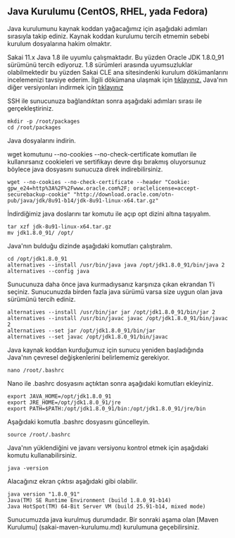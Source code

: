 ## Java Kurulumu (CentOS, RHEL, yada Fedora)
Java kurulumunu kaynak koddan yağacağımız için aşağıdaki adımları sırasıyla takip ediniz. Kaynak koddan kurulumu tercih etmemin sebebi kurulum dosyalarına hakim olmaktır.

Sakai 11.x Java 1.8 ile uyumlu çalışmaktadır. Bu yüzden Oracle JDK 1.8.0_91 sürümünü tercih ediyoruz. 1.8 sürümleri arasında uyumsuzluklar olabilmektedir bu yüzden Sakai CLE ana sitesindenki kurulum dökümanlarını incelemenizi tavsiye ederim. İlgili dökümana ulaşmak için [tıklayınız.](https://confluence.sakaiproject.org/pages/viewpage.action?pageId=106792022)
Java'nın diğer versiyonları indirmek için [tıklayınız](http://www.oracle.com/technetwork/java/javase/downloads/index.html)

SSH ile sunucunuza bağlandıktan sonra aşağıdaki adımları sırası ile gerçekleştiriniz.
```
mkdir -p /root/packages  
cd /root/packages
```
Java dosyalarını indirin.

wget komutunu --no-cookies --no-check-certificate komutları ile kullanırsanız cookieleri ve sertifikayı devre dışı bırakmış oluyorsunuz böylece java dosyasını sunucuza direk indirebilirsiniz.
```
wget --no-cookies --no-check-certificate --header "Cookie: gpw_e24=http%3A%2F%2Fwww.oracle.com%2F; oraclelicense=accept-securebackup-cookie" "http://download.oracle.com/otn-pub/java/jdk/8u91-b14/jdk-8u91-linux-x64.tar.gz"
```
İndirdiğimiz java doslarını tar komutu ile açıp opt dizini altına taşıyalım.
```
tar xzf jdk-8u91-linux-x64.tar.gz
mv jdk1.8.0_91/ /opt/
```
Java'nın bulduğu dizinde aşağıdaki komutları çalıştıralım.
```
cd /opt/jdk1.8.0_91
alternatives --install /usr/bin/java java /opt/jdk1.8.0_91/bin/java 2
alternatives --config java
```
Sunucunuza daha önce java kurmadıysanız karşınıza çıkan ekrandan 1'i seçiniz. Sunucunuzda birden fazla java sürümü varsa size uygun olan java sürümünü tercih ediniz.
```
alternatives --install /usr/bin/jar jar /opt/jdk1.8.0_91/bin/jar 2
alternatives --install /usr/bin/javac javac /opt/jdk1.8.0_91/bin/javac 2
alternatives --set jar /opt/jdk1.8.0_91/bin/jar
alternatives --set javac /opt/jdk1.8.0_91/bin/javac
```
Java kaynak koddan kurduğumuz için sunucu yeniden başladığında Java'nın çevresel değişkenlerini belirlememiz gerekiyor.
```
nano /root/.bashrc
```
Nano ile .bashrc dosyasını açtıktan sonra aşağıdaki komutları ekleyiniz.
```
export JAVA_HOME=/opt/jdk1.8.0_91
export JRE_HOME=/opt/jdk1.8.0_91/jre
export PATH=$PATH:/opt/jdk1.8.0_91/bin:/opt/jdk1.8.0_91/jre/bin
```
Aşağıdaki komutla .bashrc dosyasını güncelleyin.
```
source /root/.bashrc
```
Java'nın yüklendiğini ve javanı versiyonu kontrol etmek için aşağıdaki komutu kullanabilirsiniz.
```
java -version
```
Alacağınız ekran çıktısı aşağıdaki gibi olabilir.
```
java version "1.8.0_91"
Java(TM) SE Runtime Environment (build 1.8.0_91-b14)
Java HotSpot(TM) 64-Bit Server VM (build 25.91-b14, mixed mode)
```

Sunucumuzda java kurulmuş durumdadır. Bir sonraki aşama olan [Maven Kurulumu] (sakai-maven-kurulumu.md) kurulumuna geçebilirsiniz.
